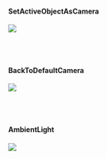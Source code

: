 #### SetActiveObjectAsCamera
![](./screenshots/SetActiveObjectAsCamera.jpg)

<br><br>

#### BackToDefaultCamera
![](./screenshots/BackToDefaultCamera.jpg)

<br><br>

#### AmbientLight
![](./screenshots/AmbientLight.jpg)
